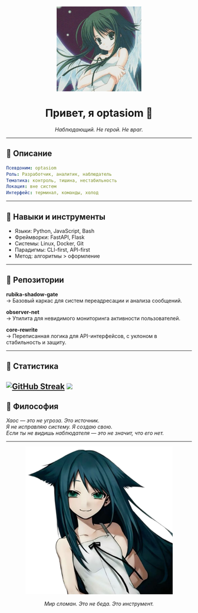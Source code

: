 <p align="center">
  <img src="ico.jpg" width="230" alt="optasiom">
</p>

<h1 align="center">Привет, я optasiom 🥩</h1>
<p align="center"><i>Наблюдающий. Не герой. Не враг.</i></p>

---

## 🥩 Описание

```yaml
Псевдоним: optasiom
Роль: Разработчик, аналитик, наблюдатель
Тематика: контроль, тишина, нестабильность
Локация: вне систем
Интерфейс: терминал, команды, холод
```

---

## 🥩 Навыки и инструменты

- Языки: Python, JavaScript, Bash  
- Фреймворки: FastAPI, Flask  
- Системы: Linux, Docker, Git  
- Парадигмы: CLI-first, API-first  
- Метод: алгоритмы > оформление  

---

## 🥩 Репозитории

**rubika-shadow-gate**  
→ Базовый каркас для систем переадресации и анализа сообщений.  

**observer-net**  
→ Утилита для невидимого мониторинга активности пользователей.  

**core-rewrite**  
→ Переписанная логика для API-интерфейсов, с уклоном в стабильность и защиту.  

---

## 🥩 Статистика

<a href="https://git.io/streak-stats"><img src="https://streak-stats.demolab.com?user=optasiom&theme=shadow-red&hide_border=true&locale=ru&exclude_days=Sun%2CMon%2CTue%2CWed%2CThu%2CFri%2CSat" alt="GitHub Streak" /></a>
<picture>
<source
  srcset="https://github-readme-stats.vercel.app/api?optasiom=anuraghazra&show_icons=true"
  media="(prefers-color-scheme: night), (prefers-color-scheme: no-preference)"
/>
<img src="https://github-readme-stats.vercel.app/api?username=anuraghazra&show_icons=true&theme=tokyonight" />
</picture>
---

## 🥩 Философия

<i>Хаос — это не угроза. Это источник.</i>  
<i>Я не исправляю систему. Я создаю свою.</i>  
<i>Если ты не видишь наблюдателя — это не значит, что его нет.</i>

---

<p align="center">
  <img src="or.png" width="400" alt="dl">
</p>

<p align="center"><i>Мир сломан. Это не беда. Это инструмент.</i></p>
